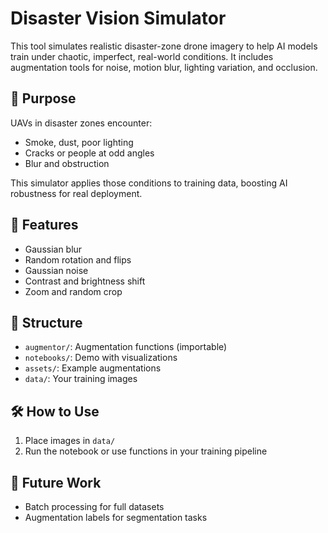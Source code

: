 # Disaster Vision Simulator

This tool simulates realistic disaster-zone drone imagery to help AI models train under chaotic, imperfect, real-world conditions. It includes augmentation tools for noise, motion blur, lighting variation, and occlusion.

## 🚁 Purpose
UAVs in disaster zones encounter:
- Smoke, dust, poor lighting
- Cracks or people at odd angles
- Blur and obstruction

This simulator applies those conditions to training data, boosting AI robustness for real deployment.

## 🧪 Features
- Gaussian blur
- Random rotation and flips
- Gaussian noise
- Contrast and brightness shift
- Zoom and random crop

## 📁 Structure
- `augmentor/`: Augmentation functions (importable)
- `notebooks/`: Demo with visualizations
- `assets/`: Example augmentations
- `data/`: Your training images

## 🛠️ How to Use
1. Place images in `data/`
2. Run the notebook or use functions in your training pipeline

## 🔮 Future Work
- Batch processing for full datasets
- Augmentation labels for segmentation tasks
